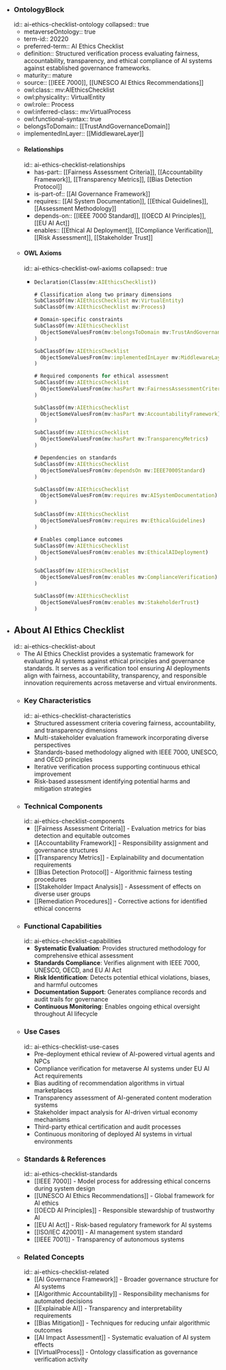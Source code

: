 - ### OntologyBlock
  id:: ai-ethics-checklist-ontology
  collapsed:: true
	- metaverseOntology:: true
	- term-id:: 20220
	- preferred-term:: AI Ethics Checklist
	- definition:: Structured verification process evaluating fairness, accountability, transparency, and ethical compliance of AI systems against established governance frameworks.
	- maturity:: mature
	- source:: [[IEEE 7000]], [[UNESCO AI Ethics Recommendations]]
	- owl:class:: mv:AIEthicsChecklist
	- owl:physicality:: VirtualEntity
	- owl:role:: Process
	- owl:inferred-class:: mv:VirtualProcess
	- owl:functional-syntax:: true
	- belongsToDomain:: [[TrustAndGovernanceDomain]]
	- implementedInLayer:: [[MiddlewareLayer]]
	- #### Relationships
	  id:: ai-ethics-checklist-relationships
		- has-part:: [[Fairness Assessment Criteria]], [[Accountability Framework]], [[Transparency Metrics]], [[Bias Detection Protocol]]
		- is-part-of:: [[AI Governance Framework]]
		- requires:: [[AI System Documentation]], [[Ethical Guidelines]], [[Assessment Methodology]]
		- depends-on:: [[IEEE 7000 Standard]], [[OECD AI Principles]], [[EU AI Act]]
		- enables:: [[Ethical AI Deployment]], [[Compliance Verification]], [[Risk Assessment]], [[Stakeholder Trust]]
	- #### OWL Axioms
	  id:: ai-ethics-checklist-owl-axioms
	  collapsed:: true
		- ```clojure
		  Declaration(Class(mv:AIEthicsChecklist))

		  # Classification along two primary dimensions
		  SubClassOf(mv:AIEthicsChecklist mv:VirtualEntity)
		  SubClassOf(mv:AIEthicsChecklist mv:Process)

		  # Domain-specific constraints
		  SubClassOf(mv:AIEthicsChecklist
		    ObjectSomeValuesFrom(mv:belongsToDomain mv:TrustAndGovernanceDomain)
		  )

		  SubClassOf(mv:AIEthicsChecklist
		    ObjectSomeValuesFrom(mv:implementedInLayer mv:MiddlewareLayer)
		  )

		  # Required components for ethical assessment
		  SubClassOf(mv:AIEthicsChecklist
		    ObjectSomeValuesFrom(mv:hasPart mv:FairnessAssessmentCriteria)
		  )

		  SubClassOf(mv:AIEthicsChecklist
		    ObjectSomeValuesFrom(mv:hasPart mv:AccountabilityFramework)
		  )

		  SubClassOf(mv:AIEthicsChecklist
		    ObjectSomeValuesFrom(mv:hasPart mv:TransparencyMetrics)
		  )

		  # Dependencies on standards
		  SubClassOf(mv:AIEthicsChecklist
		    ObjectSomeValuesFrom(mv:dependsOn mv:IEEE7000Standard)
		  )

		  SubClassOf(mv:AIEthicsChecklist
		    ObjectSomeValuesFrom(mv:requires mv:AISystemDocumentation)
		  )

		  SubClassOf(mv:AIEthicsChecklist
		    ObjectSomeValuesFrom(mv:requires mv:EthicalGuidelines)
		  )

		  # Enables compliance outcomes
		  SubClassOf(mv:AIEthicsChecklist
		    ObjectSomeValuesFrom(mv:enables mv:EthicalAIDeployment)
		  )

		  SubClassOf(mv:AIEthicsChecklist
		    ObjectSomeValuesFrom(mv:enables mv:ComplianceVerification)
		  )

		  SubClassOf(mv:AIEthicsChecklist
		    ObjectSomeValuesFrom(mv:enables mv:StakeholderTrust)
		  )
		  ```
- ## About AI Ethics Checklist
  id:: ai-ethics-checklist-about
	- The AI Ethics Checklist provides a systematic framework for evaluating AI systems against ethical principles and governance standards. It serves as a verification tool ensuring AI deployments align with fairness, accountability, transparency, and responsible innovation requirements across metaverse and virtual environments.
	- ### Key Characteristics
	  id:: ai-ethics-checklist-characteristics
		- Structured assessment criteria covering fairness, accountability, and transparency dimensions
		- Multi-stakeholder evaluation framework incorporating diverse perspectives
		- Standards-based methodology aligned with IEEE 7000, UNESCO, and OECD principles
		- Iterative verification process supporting continuous ethical improvement
		- Risk-based assessment identifying potential harms and mitigation strategies
	- ### Technical Components
	  id:: ai-ethics-checklist-components
		- [[Fairness Assessment Criteria]] - Evaluation metrics for bias detection and equitable outcomes
		- [[Accountability Framework]] - Responsibility assignment and governance structures
		- [[Transparency Metrics]] - Explainability and documentation requirements
		- [[Bias Detection Protocol]] - Algorithmic fairness testing procedures
		- [[Stakeholder Impact Analysis]] - Assessment of effects on diverse user groups
		- [[Remediation Procedures]] - Corrective actions for identified ethical concerns
	- ### Functional Capabilities
	  id:: ai-ethics-checklist-capabilities
		- **Systematic Evaluation**: Provides structured methodology for comprehensive ethical assessment
		- **Standards Compliance**: Verifies alignment with IEEE 7000, UNESCO, OECD, and EU AI Act
		- **Risk Identification**: Detects potential ethical violations, biases, and harmful outcomes
		- **Documentation Support**: Generates compliance records and audit trails for governance
		- **Continuous Monitoring**: Enables ongoing ethical oversight throughout AI lifecycle
	- ### Use Cases
	  id:: ai-ethics-checklist-use-cases
		- Pre-deployment ethical review of AI-powered virtual agents and NPCs
		- Compliance verification for metaverse AI systems under EU AI Act requirements
		- Bias auditing of recommendation algorithms in virtual marketplaces
		- Transparency assessment of AI-generated content moderation systems
		- Stakeholder impact analysis for AI-driven virtual economy mechanisms
		- Third-party ethical certification and audit processes
		- Continuous monitoring of deployed AI systems in virtual environments
	- ### Standards & References
	  id:: ai-ethics-checklist-standards
		- [[IEEE 7000]] - Model process for addressing ethical concerns during system design
		- [[UNESCO AI Ethics Recommendations]] - Global framework for AI ethics
		- [[OECD AI Principles]] - Responsible stewardship of trustworthy AI
		- [[EU AI Act]] - Risk-based regulatory framework for AI systems
		- [[ISO/IEC 42001]] - AI management system standard
		- [[IEEE 7001]] - Transparency of autonomous systems
	- ### Related Concepts
	  id:: ai-ethics-checklist-related
		- [[AI Governance Framework]] - Broader governance structure for AI systems
		- [[Algorithmic Accountability]] - Responsibility mechanisms for automated decisions
		- [[Explainable AI]] - Transparency and interpretability requirements
		- [[Bias Mitigation]] - Techniques for reducing unfair algorithmic outcomes
		- [[AI Impact Assessment]] - Systematic evaluation of AI system effects
		- [[VirtualProcess]] - Ontology classification as governance verification activity
